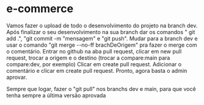 # e-commerce

Vamos fazer o upload de todo o desenvolvimento do projeto na branch dev. 
Após finalizar o seu desenvolvimento na sua branch dar os comandos " git add .", "git commit -m "mensagem" e "git push".
Mudar para a branch dev e usar o comando "git merge --no-ff brachDeOrigem" pra fazer o merge com o comentário.
Entrar no github na aba pull request, clicar em new pull request, trocar a origem e o destino (trocar a compare:main para compare:dev, por exemplo)
Clicar em create pull request.
Adicionar o comentário e clicar em create pull request.
Pronto, agora basta o admin aprovar.

Sempre que logar, fazer o "git pull" nos branchs dev e main, para que você tenha sempre a última versão aprovada